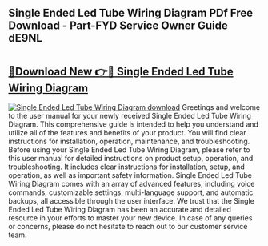 ## Single Ended Led Tube Wiring Diagram PDf Free Download - Part-FYD Service Owner Guide dE9NL

# <h2><a href="http://dfmwht.blite.top/?on=Single+Ended+Led+Tube+Wiring+Diagram">🔗Download New 👉🔴 Single Ended Led Tube Wiring Diagram</a></h2>

[![Single Ended Led Tube Wiring Diagram download](https://i.imgur.com/lujVjoI.png)](http://dfmwht.blite.top/?on=Single+Ended+Led+Tube+Wiring+Diagram)
Greetings and welcome to the user manual for your newly received Single Ended Led Tube Wiring Diagram. This comprehensive guide is intended to help you understand and utilize all of the features and benefits of your product. You will find clear instructions for installation, operation, maintenance, and troubleshooting. Before using your Single Ended Led Tube Wiring Diagram, please refer to this user manual for detailed instructions on product setup, operation, and troubleshooting. It includes clear instructions for installation, setup, and operation, as well as important safety information. Single Ended Led Tube Wiring Diagram comes with an array of advanced features, including voice commands, customizable settings, multi-language support, and automatic backups, all accessible through the user interface. We trust that the Single Ended Led Tube Wiring Diagram has been an accurate and detailed resource in your efforts to master your new device. In case of any queries or concerns, please do not hesitate to reach out to our customer service team.
